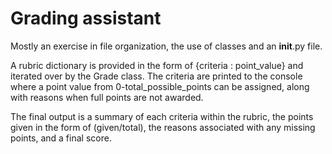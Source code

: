 # Grading assistant
Mostly an exercise in file organization, the use of classes and an __init__.py file.

A rubric dictionary is provided in the form of {criteria : point_value} 
and iterated over by the Grade class.
The criteria are printed to the console where a point value from 0-total_possible_points can be assigned, along with reasons when full points are not awarded.

The final output is a summary of each criteria within the rubric, the points given in the form of (given/total), the reasons associated with any missing points, and a final score.
